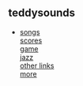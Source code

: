 <!DOCTYPE html>

<title>teddysounds</title>
  <script src="script.js"></script>

  <head>
    <link rel="stylesheet" href="css/style.css">
  </head>

<body id="homebody">
  <h2 id="title">teddysounds</h2>

  <nav id="navigator">
    <ul id="unorderedlist">
      <li id="liststyle">
          <a href="songs.html" id="linkstyle">songs</a>
          <a href="scores.html" id="linkstyle"><br>scores</a>
          <a href="game.html" id="linkstyle"><br>game</a>
          <a href="jazz.html" id="linkstyle"><br>jazz</a>
          <a href="otherlinks.html" id="linkstyle"><br>other links</a>
          <a href="more.html" id="linkstyle"><br>more</a>
      </li>
    </ul>
  </nav>

</body>
